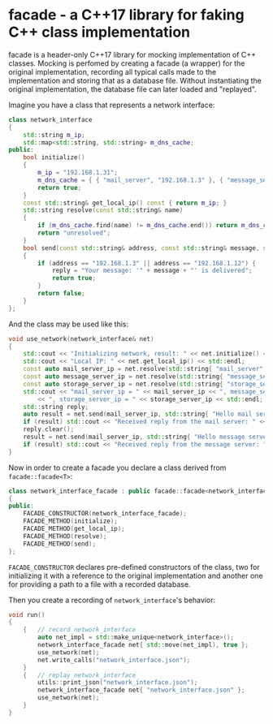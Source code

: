 # facade - a C++17 library for faking C++ class implementation

facade is a header-only C++17 library for mocking implementation of C++ classes.
Mocking is perfomed by creating a facade (a wrapper) for the original implementation, recording all typical calls made to the implementation and storing that as a database file. Without instantiating the original implementation, the database file can later loaded and "replayed".

Imagine you have a class that represents a network interface:
```cpp
class network_interface
{
    std::string m_ip;
    std::map<std::string, std::string> m_dns_cache;
public:
    bool initialize()
    {
        m_ip = "192.168.1.31";
        m_dns_cache = { { "mail_server", "192.168.1.3" }, { "message_server", "192.168.1.12"} };
        return true;
    }
    const std::string& get_local_ip() const { return m_ip; }
    std::string resolve(const std::string& name)
    {
        if (m_dns_cache.find(name) != m_dns_cache.end()) return m_dns_cache[name];
        return "unresolved";
    }
    bool send(const std::string& address, const std::string& message, std::string& reply)
    {
        if (address == "192.168.1.3" || address == "192.168.1.12") {
            reply = "Your message: '" + message + "' is delivered";
            return true;
        }
        return false;
    }
};
```
And the class may be used like this:
```cpp
void use_network(network_interface& net)
{
    std::cout << "Initializing network, result: " << net.initialize() << std::endl;
    std::cout << "Local IP: " << net.get_local_ip() << std::endl;
    const auto mail_server_ip = net.resolve(std::string{ "mail_server" });
    const auto message_server_ip = net.resolve(std::string{ "message_server" });
    const auto storage_server_ip = net.resolve(std::string{ "storage_server" });
    std::cout << "mail_server_ip = " << mail_server_ip << ", message_server_ip = " << message_server_ip
        << ", storage_server_ip = " << storage_server_ip << std::endl;
    std::string reply;
    auto result = net.send(mail_server_ip, std::string{ "Hello mail server!" }, reply);
    if (result) std::cout << "Received reply from the mail server: " << reply << std::endl;
    reply.clear();
    result = net.send(mail_server_ip, std::string{ "Hello message server!" }, reply);
    if (result) std::cout << "Received reply from the message server: " << reply << std::endl;
}
```
Now in order to create a facade you declare a class derived from `facade::facade<T>`:
```cpp
class network_interface_facade : public facade::facade<network_interface>
{
public:
    FACADE_CONSTRUCTOR(network_interface_facade);
    FACADE_METHOD(initialize);
    FACADE_METHOD(get_local_ip);
    FACADE_METHOD(resolve);
    FACADE_METHOD(send);
};
```
`FACADE_CONSTRUCTOR` declares pre-defined constructors of the class, two for initializing it with a reference to the original implementation and another one for providing a path to a file with a recorded database.

Then you create a recording of `network_interface`'s behavior:
```cpp
void run()
{
    {   // record network_interface
        auto net_impl = std::make_unique<network_interface>();
        network_interface_facade net{ std::move(net_impl), true };
        use_network(net);
        net.write_calls("network_interface.json");
    }
    {   // replay network_interface
        utils::print_json("network_interface.json");
        network_interface_facade net{ "network_interface.json" };
        use_network(net);
    }
}
```